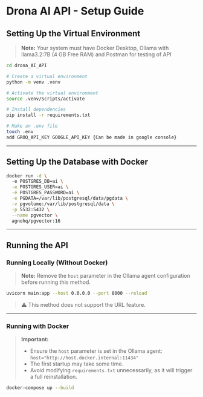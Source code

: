 # Drona AI API - Setup Guide

## Setting Up the Virtual Environment

> **Note:** Your system must have Docker Desktop, Ollama with llama3.2:7B (4 GB Free RAM) and Postman for testing of API

```sh
cd drona_AI_API

# Create a virtual environment
python -m venv .venv

# Activate the virtual environment
source .venv/Scripts/activate  

# Install dependencies
pip install -r requirements.txt

# Make an .env file
touch .env
add GROQ_API_KEY GOOGLE_API_KEY {Can be made in google console} 
```

---

## Setting Up the Database with Docker

```sh
docker run -d \                         
  -e POSTGRES_DB=ai \
  -e POSTGRES_USER=ai \
  -e POSTGRES_PASSWORD=ai \
  -e PGDATA=/var/lib/postgresql/data/pgdata \
  -v pgvolume:/var/lib/postgresql/data \
  -p 5532:5432 \
  --name pgvector \
  agnohq/pgvector:16
```

---

## Running the API

### Running Locally (Without Docker)

> **Note:** Remove the `host` parameter in the Ollama agent configuration before running this method.

```sh
uvicorn main:app --host 0.0.0.0 --port 8000 --reload
```

> ⚠️ This method does not support the URL feature.

---

### Running with Docker

> **Important:**
> - Ensure the `host` parameter is set in the Ollama agent: `host="http://host.docker.internal:11434"`
> - The first startup may take some time.
> - Avoid modifying `requirements.txt` unnecessarily, as it will trigger a full reinstallation.

```sh
docker-compose up --build
```


